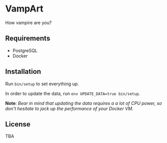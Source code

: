 # VampArt

How vampire are you?

## Requirements

* PostgreSQL
* Docker

## Installation

Run `bin/setup` to set everything up.

In order to update the data, run `env UPDATE_DATA=true bin/setup`.

**Note**: *Bear in mind that updating the data requires a a lot of CPU power, so don't hesitate to jack up the performance of your Docker VM.*

## License

TBA
